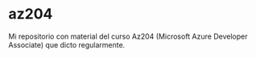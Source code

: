 # az204
Mi repositorio con material del curso Az204 (Microsoft Azure Developer Associate) que dicto regularmente.
